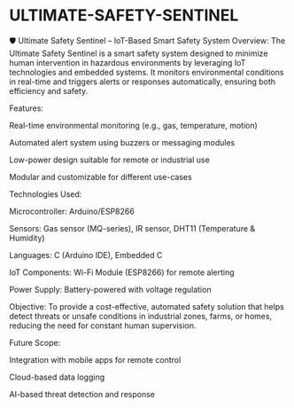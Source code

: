 # ULTIMATE-SAFETY-SENTINEL
🛡️ Ultimate Safety Sentinel – IoT-Based Smart Safety System
Overview:
The Ultimate Safety Sentinel is a smart safety system designed to minimize human intervention in hazardous environments by leveraging IoT technologies and embedded systems. It monitors environmental conditions in real-time and triggers alerts or responses automatically, ensuring both efficiency and safety.

Features:

Real-time environmental monitoring (e.g., gas, temperature, motion)

Automated alert system using buzzers or messaging modules

Low-power design suitable for remote or industrial use

Modular and customizable for different use-cases

Technologies Used:

Microcontroller: Arduino/ESP8266

Sensors: Gas sensor (MQ-series), IR sensor, DHT11 (Temperature & Humidity)

Languages: C (Arduino IDE), Embedded C

IoT Components: Wi-Fi Module (ESP8266) for remote alerting

Power Supply: Battery-powered with voltage regulation

Objective:
To provide a cost-effective, automated safety solution that helps detect threats or unsafe conditions in industrial zones, farms, or homes, reducing the need for constant human supervision.

Future Scope:

Integration with mobile apps for remote control

Cloud-based data logging

AI-based threat detection and response
